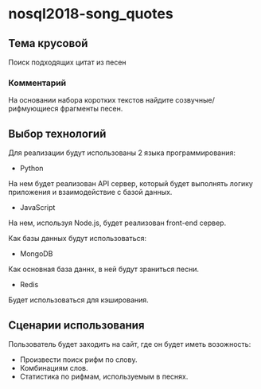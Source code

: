 # nosql2018-song_quotes

## Тема крусовой

Поиск подходящих цитат из песен

### Комментарий

На основании набора коротких текстов найдите созвучные/рифмующиеся фрагменты песен.

## Выбор технологий

Для реализации будут использованы 2 языка программирования:

- Python

На нем будет реализован API сервер, который будет выполнять логику приложения и взаимодействие с базой данных.

- JavaScript

На нем, используя Node.js, будет реализован front-end сервер.

Как базы данных будут использоваться:

- MongoDB

Как основная база даннх, в ней будут зраниться песни.

- Redis

Будет использоваться для кэширования.

## Сценарии использования

Пользователь будет заходить на сайт, где он будет иметь возожность:

- Произвести поиcк рифм по слову.
- Комбинациям слов.
- Статистика по рифмам, используемым в песнях.
